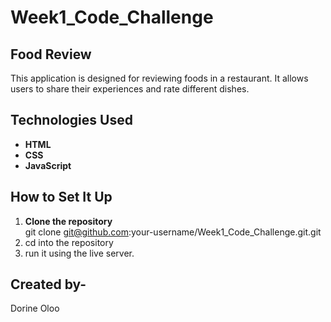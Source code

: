# Week1_Code_Challenge

## Food Review

This application is designed for reviewing foods in a restaurant. It allows users to share their experiences and rate different dishes.

## Technologies Used

- **HTML**
- **CSS**
- **JavaScript**

## How to Set It Up

1. **Clone the repository**  
    git clone git@github.com:your-username/Week1_Code_Challenge.git.git
2.  cd into the repository
3.  run it using the live server.

## Created by-
 Dorine Oloo
